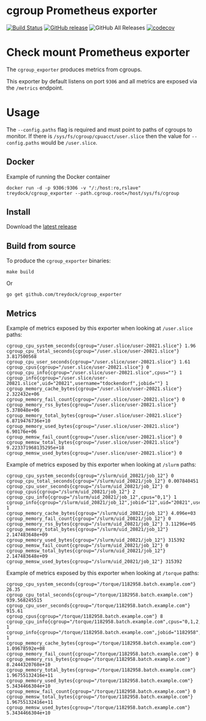 # cgroup Prometheus exporter

[![Build Status](https://circleci.com/gh/treydock/cgroup_exporter/tree/master.svg?style=shield)](https://circleci.com/gh/treydock/cgroup_exporter)
[![GitHub release](https://img.shields.io/github/v/release/treydock/cgroup_exporter?include_prereleases&sort=semver)](https://github.com/treydock/cgroup_exporter/releases/latest)
![GitHub All Releases](https://img.shields.io/github/downloads/treydock/cgroup_exporter/total)
[![codecov](https://codecov.io/gh/treydock/cgroup_exporter/branch/master/graph/badge.svg)](https://codecov.io/gh/treydock/cgroup_exporter)

# Check mount Prometheus exporter

The `cgroup_exporter` produces metrics from cgroups.

This exporter by default listens on port `9306` and all metrics are exposed via the `/metrics` endpoint.

# Usage

The `--config.paths` flag is required and must point to paths of cgroups to monitor. If there is `/sys/fs/cgroup/cpuacct/user.slice` then the value for `--config.paths` would be `/user.slice`.

## Docker

Example of running the Docker container

```
docker run -d -p 9306:9306 -v "/:/host:ro,rslave" treydock/cgroup_exporter --path.cgroup.root=/host/sys/fs/cgroup
```

## Install

Download the [latest release](https://github.com/treydock/cgroup_exporter/releases)

## Build from source

To produce the `cgroup_exporter` binaries:

```
make build
```

Or

```
go get github.com/treydock/cgroup_exporter
```

## Metrics

Example of metrics exposed by this exporter when looking at `/user.slice` paths:

```
cgroup_cpu_system_seconds{cgroup="/user.slice/user-20821.slice"} 1.96
cgroup_cpu_total_seconds{cgroup="/user.slice/user-20821.slice"} 3.817500568
cgroup_cpu_user_seconds{cgroup="/user.slice/user-20821.slice"} 1.61
cgroup_cpus{cgroup="/user.slice/user-20821.slice"} 0
cgroup_cpu_info{cgroup="/user.slice/user-20821.slice",cpus=""} 1
cgroup_info{cgroup="/user.slice/user-20821.slice",uid="20821",username="tdockendorf",jobid=""} 1
cgroup_memory_cache_bytes{cgroup="/user.slice/user-20821.slice"} 2.322432e+06
cgroup_memory_fail_count{cgroup="/user.slice/user-20821.slice"} 0
cgroup_memory_rss_bytes{cgroup="/user.slice/user-20821.slice"} 5.378048e+06
cgroup_memory_total_bytes{cgroup="/user.slice/user-20821.slice"} 6.8719476736e+10
cgroup_memory_used_bytes{cgroup="/user.slice/user-20821.slice"} 6.90176e+06
cgroup_memsw_fail_count{cgroup="/user.slice/user-20821.slice"} 0
cgroup_memsw_total_bytes{cgroup="/user.slice/user-20821.slice"} 9.223371968135295e+18
cgroup_memsw_used_bytes{cgroup="/user.slice/user-20821.slice"} 0
```

Example of metrics exposed by this exporter when looking at `/slurm` paths:

```
cgroup_cpu_system_seconds{cgroup="/slurm/uid_20821/job_12"} 0
cgroup_cpu_total_seconds{cgroup="/slurm/uid_20821/job_12"} 0.007840451
cgroup_cpu_user_seconds{cgroup="/slurm/uid_20821/job_12"} 0
cgroup_cpus{cgroup="/slurm/uid_20821/job_12"} 2
cgroup_cpu_info{cgroup="/slurm/uid_20821/job_12",cpus="0,1"} 1
cgroup_info{cgroup="/slurm/uid_20821/job_12",jobid="12",uid="20821",username="tdockendorf"} 1
cgroup_memory_cache_bytes{cgroup="/slurm/uid_20821/job_12"} 4.096e+03
cgroup_memory_fail_count{cgroup="/slurm/uid_20821/job_12"} 0
cgroup_memory_rss_bytes{cgroup="/slurm/uid_20821/job_12"} 3.11296e+05
cgroup_memory_total_bytes{cgroup="/slurm/uid_20821/job_12"} 2.147483648e+09
cgroup_memory_used_bytes{cgroup="/slurm/uid_20821/job_12"} 315392
cgroup_memsw_fail_count{cgroup="/slurm/uid_20821/job_12"} 0
cgroup_memsw_total_bytes{cgroup="/slurm/uid_20821/job_12"} 2.147483648e+09
cgroup_memsw_used_bytes{cgroup="/slurm/uid_20821/job_12"} 315392
```

Example of metrics exposed by this exporter when looking at `/torque` paths:

```
cgroup_cpu_system_seconds{cgroup="/torque/1182958.batch.example.com"} 26.35
cgroup_cpu_total_seconds{cgroup="/torque/1182958.batch.example.com"} 939.568245515
cgroup_cpu_user_seconds{cgroup="/torque/1182958.batch.example.com"} 915.61
cgroup_cpus{cgroup="/torque/1182958.batch.example.com"} 8
cgroup_cpu_info{cgroup="/torque/1182958.batch.example.com",cpus="0,1,2,3,4,5,6,7,8"} 1
cgroup_info{cgroup="/torque/1182958.batch.example.com",jobid="1182958",uid="",username=""} 1
cgroup_memory_cache_bytes{cgroup="/torque/1182958.batch.example.com"} 1.09678592e+08
cgroup_memory_fail_count{cgroup="/torque/1182958.batch.example.com"} 0
cgroup_memory_rss_bytes{cgroup="/torque/1182958.batch.example.com"} 8.2444320768e+10
cgroup_memory_total_bytes{cgroup="/torque/1182958.batch.example.com"} 1.96755132416e+11
cgroup_memory_used_bytes{cgroup="/torque/1182958.batch.example.com"} 5.3434466304e+10
cgroup_memsw_fail_count{cgroup="/torque/1182958.batch.example.com"} 0
cgroup_memsw_total_bytes{cgroup="/torque/1182958.batch.example.com"} 1.96755132416e+11
cgroup_memsw_used_bytes{cgroup="/torque/1182958.batch.example.com"} 5.3434466304e+10
```
